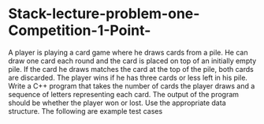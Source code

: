# Stack-lecture-problem-one-Competition-1-Point-
A player is playing a card game where he draws cards from a pile. He can draw one card each round and the card is placed on top of an initially empty pile. If the card he draws matches the card at the top of the pile, both cards are discarded. The player wins if he has three cards or less left in his pile. Write a C++ program that takes the number of cards the player draws and a sequence of letters representing each card. The output of the program should be whether the player won or lost. Use the appropriate data structure. The following are example test cases
